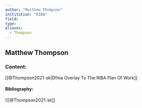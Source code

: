 ```yaml
---
author: "Matthew Thompson"
institution: "RIBA"
field:
type:
aliases:
  - Thompson
---
```


## Matthew Thompson

### Content:
[[@Thompson2021-sk|Dfma Overlay To The RIBA Plan Of Work]]

#### Bibliography:

![[@Thompson2021-sk]]
